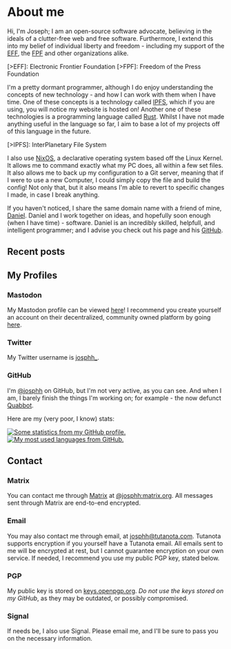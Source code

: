 # About me
Hi, I'm Joseph; I am an open-source software advocate, believing in the ideals of a clutter-free web and free software. Furthermore, I extend this into my belief of individual liberty and freedom - including my support of the [EFF](https://www.eff.org/), the [FPF](https://freedom.press/) and other organizations alike.

[>EFF]: Electronic Frontier Foundation
[>FPF]: Freedom of the Press Foundation

I'm a pretty dormant programmer, although I do enjoy understanding the concepts of new technology - and how I can work with them when I have time. One of these concepts is a technology called [IPFS](https://ipfs.io/), which if you are using, you will notice my website is hosted on! Another one of these technologies is a programming language called [Rust](https://rust-lang.org). Whilst I have not made anything useful in the language so far, I aim to base a lot of my projects off of this language in the future.

[>IPFS]: InterPlanetary File System

I also use [NixOS](https://nixos.org/), a declarative operating system based off the Linux Kernel. It allows me to command exactly what my PC does, all within a few set files. It also allows me to back up my configuration to a Git server, meaning that if I were to use a new Computer, I could simply copy the file and build the config! Not only that, but it also means I'm able to revert to specific changes I made, in case I break anything.

If you haven't noticed, I share the same domain name with a friend of mine, [Daniel](https://danth.pwak.org). Daniel and I work together on ideas, and hopefully soon enough (when I have time) - software. Daniel is an incredibly skilled, helpfull, and intelligent programmer; and I advise you check out his page and his [GitHub](https://github.com/danth).

## Recent posts

<templates-recent-posts count="7"></templates-recent-posts>

## My Profiles
### Mastodon
My <templates-font-awesome style="brands" icon="mastodon"></templates-font-awesome> Mastodon profile can be viewed <a rel="me" href="https://fosstodon.org/@josphh">here</a>! I recommend you create yourself an account on their decentralized, community owned platform by going [here](https://joinmastodon.org/).


### Twitter
My Twitter username is [josphh_](https://twitter.com/josphh_).

### GitHub

I'm [@josphh](https://github.com/josphh) on <templates-font-awesome style="brands" icon="github"></templates-font-awesome> GitHub, but I'm not very active, as you can see. And when I am, I barely finish the things I'm working on; for example - the now defunct [Quabbot](https://github.com/josphh/quabbot).

Here are my (very poor, I know) stats:

<a href="https://github.com/josphh" class="image-row">
  <img
    alt="Some statistics from my GitHub profile."
    src="https://github-readme-stats.vercel.app/api?username=josphh&count_private=true&include_all_commits=true&hide_title=true&hide_rank=true&show_icons=true&bg_color=ffffff00&hide_border=true&text_color=ffffff&disable_animations=true"
  />
  <img
    alt="My most used languages from GitHub."
    src="https://github-readme-stats.vercel.app/api/top-langs?username=josphh&layout=compact&langs_count=8&hide_title=true&bg_color=ffffff00&hide_border=true&text_color=ffffff"
  />
</a>

## Contact
### Matrix
You can contact me through [Matrix](https://matrix.org/) at [@josphh:matrix.org](https://matrix.to/#/@josphh:matrix.org). All messages sent through Matrix are end-to-end encrypted.

### Email
You may also contact me through email, at <templates-font-awesome style="solid" icon="envelope"></templates-font-awesome> [josphh@tutanota.com](mailto:josphh@tutanota.com). Tutanota supports encryption if you yourself have a Tutanota email. All emails sent to me will be encrypted at rest, but I cannot guarantee encryption on your own service. If needed, I recommend you use my public PGP key, stated below.

### PGP
My public key is stored on <templates-font-awesome style="solid" icon="key"></templates-font-awesome> [keys.openpgp.org](https://keys.openpgp.org/vks/v1/by-fingerprint/87DDD1DC1A64EFD195427194033EB63952181A26).
*Do not use the keys stored on my GitHub*, as they may be outdated, or possibly compromised.

### Signal
If needs be, I also use Signal. Please email me, and I'll be sure to pass you on the necessary information.
